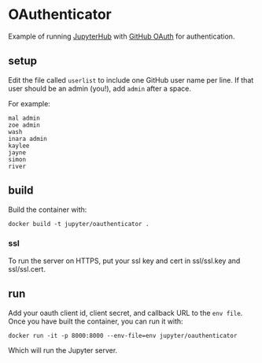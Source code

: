 # OAuthenticator

Example of running [JupyterHub](https://github.com/jupyter/jupyterhub)
with [GitHub OAuth](https://developer.github.com/v3/oauth/) for authentication.

## setup

Edit the file called `userlist` to include one GitHub user name per line.
If that user should be an admin (you!), add `admin` after a space.

For example:

```
mal admin
zoe admin
wash
inara admin
kaylee
jayne
simon
river
```

## build

Build the container with:

    docker build -t jupyter/oauthenticator .

### ssl

To run the server on HTTPS, put your ssl key and cert in ssl/ssl.key and
ssl/ssl.cert.

## run

Add your oauth client id, client secret, and callback URL to the `env file`.
Once you have built the container, you can run it with:

    docker run -it -p 8000:8000 --env-file=env jupyter/oauthenticator

Which will run the Jupyter server.
